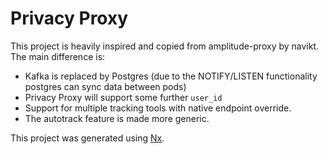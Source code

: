 # Privacy Proxy

This project is heavily inspired and copied from amplitude-proxy by navikt. The main difference is:

- Kafka is replaced by Postgres (due to the NOTIFY/LISTEN functionality postgres can sync data between pods)
- Privacy Proxy will support some further `user_id`
- Support for multiple tracking tools with native endpoint
  override.
- The autotrack feature is made more generic.

This project was generated using [Nx](https://nx.dev).
